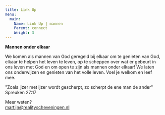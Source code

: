 ```yaml
---
title: Link Up
menu:
  main:
    Name: Link Up | mannen
    Parent: connect
    Weight: 3
---
```


**Mannen onder elkaar**

We komen als mannen van God geregeld bij elkaar om te genieten van God, elkaar te helpen het leven te leven, op te scheppen over wat er gebeurt in ons leven met God en om open te zijn als mannen onder elkaar! We laten ons onderwijzen en genieten van het volle leven. Voel je welkom en leef mee.

"Zoals ijzer met ijzer wordt gescherpt, zo scherpt de ene man de ander" Spreuken 27:17

Meer weten?  
[martijn@realityscheveningen.nl](mailto:martijn@realityscheveningen.nl)
